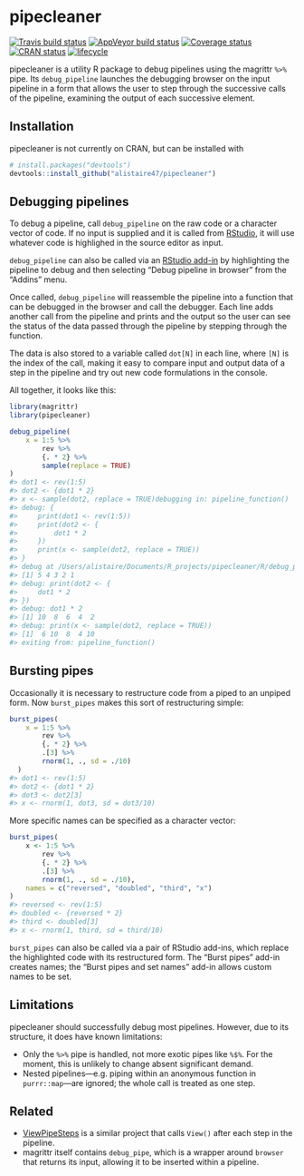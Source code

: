 
<!-- README.md is generated from README.Rmd. Please edit that file -->

# pipecleaner

[![Travis build
status](https://travis-ci.org/alistaire47/pipecleaner.svg?branch=master)](https://travis-ci.org/alistaire47/pipecleaner)
[![AppVeyor build
status](https://ci.appveyor.com/api/projects/status/agx2ht7cpwrnrk0k?svg=true)](https://ci.appveyor.com/project/alistaire47/pipecleaner)
[![Coverage
status](https://codecov.io/gh/alistaire47/pipecleaner/branch/master/graph/badge.svg)](https://codecov.io/github/alistaire47/pipecleaner?branch=master)
[![CRAN
status](https://www.r-pkg.org/badges/version/pipecleaner)](https://cran.r-project.org/package=pipecleaner)
[![lifecycle](https://img.shields.io/badge/lifecycle-experimental-orange.svg)](https://www.tidyverse.org/lifecycle/#experimental)

pipecleaner is a utility R package to debug pipelines using the magrittr
`%>%` pipe. Its `debug_pipeline` launches the debugging browser on the
input pipeline in a form that allows the user to step through the
successive calls of the pipeline, examining the output of each
successive element.

## Installation

pipecleaner is not currently on CRAN, but can be installed with

``` r
# install.packages("devtools")
devtools::install_github("alistaire47/pipecleaner")
```

## Debugging pipelines

To debug a pipeline, call `debug_pipeline` on the raw code or a
character vector of code. If no input is supplied and it is called from
[RStudio](https://www.rstudio.com/products/RStudio/), it will use
whatever code is highlighed in the source editor as input.

`debug_pipeline` can also be called via an [RStudio
add-in](https://rstudio.github.io/rstudioaddins/) by highlighting the
pipeline to debug and then selecting “Debug pipeline in browser” from
the “Addins” menu.

Once called, `debug_pipeline` will reassemble the pipeline into a
function that can be debugged in the browser and call the debugger. Each
line adds another call from the pipeline and prints and the output so
the user can see the status of the data passed through the pipeline by
stepping through the function.

The data is also stored to a variable called `dot[N]` in each line,
where `[N]` is the index of the call, making it easy to compare input
and output data of a step in the pipeline and try out new code
formulations in the console.

All together, it looks like this:

``` r
library(magrittr)
library(pipecleaner)

debug_pipeline(
    x = 1:5 %>% 
        rev %>% 
        {. * 2} %>% 
        sample(replace = TRUE)
)
#> dot1 <- rev(1:5)
#> dot2 <- {dot1 * 2}
#> x <- sample(dot2, replace = TRUE)debugging in: pipeline_function()
#> debug: {
#>     print(dot1 <- rev(1:5))
#>     print(dot2 <- {
#>         dot1 * 2
#>     })
#>     print(x <- sample(dot2, replace = TRUE))
#> }
#> debug at /Users/alistaire/Documents/R_projects/pipecleaner/R/debug_pipeline.R#272: print(dot1 <- rev(1:5))
#> [1] 5 4 3 2 1
#> debug: print(dot2 <- {
#>     dot1 * 2
#> })
#> debug: dot1 * 2
#> [1] 10  8  6  4  2
#> debug: print(x <- sample(dot2, replace = TRUE))
#> [1]  6 10  8  4 10
#> exiting from: pipeline_function()
```

## Bursting pipes

Occasionally it is necessary to restructure code from a piped to an
unpiped form. Now `burst_pipes` makes this sort of restructuring simple:

``` r
burst_pipes(
    x = 1:5 %>% 
        rev %>% 
        {. * 2} %>% 
        .[3] %>% 
        rnorm(1, ., sd = ./10)
  )
#> dot1 <- rev(1:5)
#> dot2 <- {dot1 * 2}
#> dot3 <- dot2[3]
#> x <- rnorm(1, dot3, sd = dot3/10)
```

More specific names can be specified as a character vector:

``` r
burst_pipes(
    x <- 1:5 %>% 
        rev %>% 
        {. * 2} %>% 
        .[3] %>% 
        rnorm(1, ., sd = ./10),
    names = c("reversed", "doubled", "third", "x")
)
#> reversed <- rev(1:5)
#> doubled <- {reversed * 2}
#> third <- doubled[3]
#> x <- rnorm(1, third, sd = third/10)
```

`burst_pipes` can also be called via a pair of RStudio add-ins, which
replace the highlighted code with its restructured form. The “Burst
pipes” add-in creates names; the “Burst pipes and set names” add-in
allows custom names to be set.

## Limitations

pipecleaner should successfully debug most pipelines. However, due to
its structure, it does have known limitations:

  - Only the `%>%` pipe is handled, not more exotic pipes like `%$%`.
    For the moment, this is unlikely to change absent significant
    demand.
  - Nested pipelines—e.g. piping within an anonymous function in
    `purrr::map`—are ignored; the whole call is treated as one step.

## Related

  - [ViewPipeSteps](https://github.com/daranzolin/ViewPipeSteps) is a
    similar project that calls `View()` after each step in the pipeline.
  - magrittr itself contains `debug_pipe`, which is a wrapper around
    `browser` that returns its input, allowing it to be inserted within
    a pipeline.
